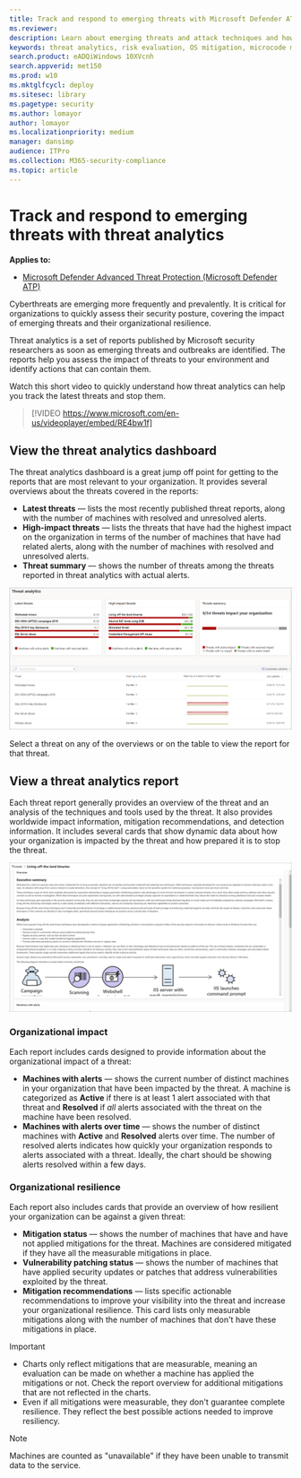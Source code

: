 ```yaml
---
title: Track and respond to emerging threats with Microsoft Defender ATP threat analytics
ms.reviewer: 
description: Learn about emerging threats and attack techniques and how to stop them. Assess their impact to your organization and evaluate your organizational resilience.
keywords: threat analytics, risk evaluation, OS mitigation, microcode mitigation, mitigation status 
search.product: eADQiWindows 10XVcnh
search.appverid: met150
ms.prod: w10
ms.mktglfcycl: deploy
ms.sitesec: library
ms.pagetype: security
ms.author: lomayor
author: lomayor
ms.localizationpriority: medium
manager: dansimp
audience: ITPro
ms.collection: M365-security-compliance 
ms.topic: article
---
```


# Track and respond to emerging threats with threat analytics 
**Applies to:**
- [Microsoft Defender Advanced Threat Protection (Microsoft Defender ATP)](https://go.microsoft.com/fwlink/p/?linkid=2069559)

Cyberthreats are emerging more frequently and prevalently. It is critical for organizations to quickly assess their security posture, covering the impact of emerging threats and their organizational resilience.  

Threat analytics is a set of reports published by Microsoft security researchers as soon as emerging threats and outbreaks are identified. The reports help you assess the impact of threats to your environment and identify actions that can contain them.

Watch this short video to quickly understand how threat analytics can help you track the latest threats and stop them.    
    
>[!VIDEO https://www.microsoft.com/en-us/videoplayer/embed/RE4bw1f]

## View the threat analytics dashboard

The threat analytics dashboard is a great jump off point for getting to the reports that are most relevant to your organization. It provides several overviews about the threats covered in the reports:

- **Latest threats** — lists the most recently published threat reports, along with the number of machines with resolved and unresolved alerts.
- **High-impact threats** — lists the threats that have had the highest impact on the organization in terms of the number of machines that have had related alerts, along with the number of machines with resolved and unresolved alerts.
- **Threat summary** — shows the number of threats among the threats reported in threat analytics with actual alerts.

![Image of a threat analytics dashboard](images/ta_dashboard.png)

Select a threat on any of the overviews or on the table to view the report for that threat.

## View a threat analytics report

Each threat report generally provides an overview of the threat and an analysis of the techniques and tools used by the threat. It also provides worldwide impact information, mitigation recommendations, and detection information. It includes several cards that show dynamic data about how your organization is impacted by the threat and how prepared it is to stop the threat. 

![Image of a threat analytics report](images/ta.png)

### Organizational impact
Each report includes cards designed to provide information about the organizational impact of a threat:
- **Machines with alerts** — shows the current number of distinct machines in your organization that have been impacted by the threat. A machine is categorized as **Active** if there is at least 1 alert associated with that threat and **Resolved** if *all* alerts associated with the threat on the machine have been resolved.
- **Machines with alerts over time** — shows the number of distinct machines with **Active** and **Resolved** alerts over time. The number of resolved alerts indicates how quickly your organization responds to alerts associated with a threat. Ideally, the chart should be showing alerts resolved within a few days.

### Organizational resilience
Each report also includes cards that provide an overview of how resilient your organization can be against a given threat:
- **Mitigation status** — shows the number of machines that have and have not applied mitigations for the threat. Machines are considered mitigated if they have all the measurable mitigations in place.
- **Vulnerability patching status** — shows the number of machines that have applied security updates or patches that address vulnerabilities exploited by the threat.
- **Mitigation recommendations** — lists specific actionable recommendations to improve your visibility into the threat and increase your organizational resilience. This card lists only measurable mitigations along with the number of machines that don't have these mitigations in place.

>[!IMPORTANT]
>- Charts only reflect mitigations that are measurable, meaning an evaluation can be made on whether a machine has applied the mitigations or not. Check the report overview for additional mitigations that are not reflected in the charts.
>- Even if all mitigations were measurable, they don't guarantee complete resilience. They reflect the best possible actions needed to improve resiliency.

>[!NOTE]
>Machines are counted as "unavailable" if they have been unable to transmit data to the service.

